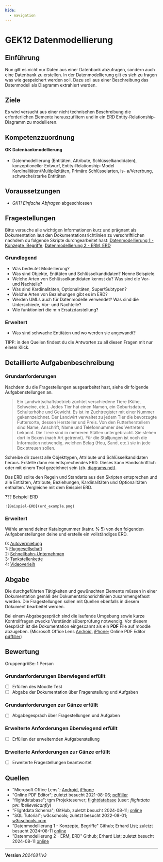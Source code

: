 ```yaml
---
hide:
  - navigation
---
```


# GEK12 Datenmodellierung

## Einführung

Nun gilt es nicht nur Daten aus einer Datenbank abzufragen, sondern auch eine Datenbank zu erstellen. In der Datenmodellierung gilt es sich zu fragen was wie gespeichert werden soll. Dazu soll aus einer Beschreibung das Datenmodell als Diagramm extrahiert werden.

## Ziele

Es wird versucht aus einer nicht technischen Beschreibung die erforderlichen Elemente herauszufiltern und in ein ERD Entity-Relationship-Diagramm zu modellieren.


## Kompetenzzuordnung

#### GK Datenbankmodellierung

* Datenmodellierung (Entitäten, Attribute, Schlüsselkandidaten), konzeptioneller Entwurf, Entity-Relationship-Model  Kardinalitäten/Multiplizitäten, Primäre Schlüsselarten, is- a/Vererbung, schwache/starke Entitäten

## Voraussetzungen

* *GK11 Einfache Abfragen* abgeschlossen

## Fragestellungen

Bitte versuche alle wichtigen Informationen kurz und prägnant als Dokumentation laut den Dokumentationsrichtlinien zu verschriftlichen nachdem du folgende Skripte durchgearbeitet hast: [Datenmodellierung 1 - Konzepte, Begriffe](https://github.com/TGM-HIT/insy-exercises/blob/main/docs/1.Semester/12_Datenmodellierung/Datenmodellierung%201%20-%20Konzepte%2C%20Begriffe.pdf); [Datenmodellierung 2 - ERM, ERD](https://github.com/TGM-HIT/insy-exercises/blob/main/docs/1.Semester/12_Datenmodellierung/Datenmodellierung%202%20-%20ERM%2C%20ERD.pdf)

### Grundlegend

* Was bedeutet Modellierung?
* Was sind Objekte, Entitäten und Schlüsselkandidaten? Nenne Beispiele.
* Welche Arten von Schlüsselkandidaten kennst du? Was sind die Vor- und Nachteile?
* Was sind Kardinalitäten, Optionalitäten, Super/Subtypen?
* Welche Arten von Beziehungen gibt es im ERD?
* Werden UMLs auch für Datenmodelle verwendet? Was sind die Unterschiede, Vor- und Nachteile?
* Wie funktioniert die m:n Ersatzdarstellung?

### Erweitert

* Was sind schwache Entitäten und wo werden sie angewandt?

TIPP: in den Quellen findest du die Antworten zu all diesen Fragen mit nur einem Klick.

## Detaillierte Aufgabenbeschreibung
### Grundanforderungen

Nachdem du die Fragestellungen ausgearbeitet hast, siehe dir folgende Aufgabenstellungen an.

> Ein Landwirtschaftsbetrieb züchtet verschiedene Tiere (Kühe, Schweine, etc.). Jedes Tier hat einen Namen, ein Geburtsdatum, Schulterhöhe und Gewicht. Es ist im Zuchtregister mit einer Nummer gekennzeichnet. Der Landwirt verwaltet zu jedem Tier die bevorzugte Futtersorte, dessen Hersteller und Preis. Von den Futterherstellern sind Name, Anschrift, Name und Telefonnummer des Vertreters bekannt. Die Tiere sind in mehreren Ställen untergebracht. Sie stehen dort in Boxen (nach Art getrennt). Für die Stalljungen ist noch die Information notwendig, welchen Belag (Heu, Sand, etc.) sie in jede Box streuen sollen.

Schreibe dir zuerst alle Objekttypen, Attribute und Schlüsselkandidaten heraus. Erstelle dann ein entsprechendes ERD. Dieses kann Handschriftlich oder mit einem Tool gezeichnet sein (zb. [diagrams.net](https://app.diagrams.net/)).

Das ERD sollte den Regeln und Standarts aus den Skripten entsprechen und alle Entitäten, Attribute, Beziehungen, Kardinalitäten und Optionalitäten enthalten. Vergleiche mit dem Beispiel ERD.

??? Beispiel ERD

    ![Beispiel-ERD](erd_example.png)

### Erweitert

Wähle anhand deiner Katalognummer (katnr. % 5) von den folgenden Aufgabenstellungen deine und erstelle ein vollständiges ERD.

0: [Autovermietung](Autovermietung.md)  
1: [Fluggesellschaft](Fluggesellschaft.md)  
2: [Schnellbahn-Unternehmen](Schnellbahn-Unternehmen.md)  
3: [Tankstellenkette](Tankstellenkette.md)  
4: [Videoverleih](Videoverleih.md)

## Abgabe
Die durchgeführten Tätigkeiten und gewünschten Elemente müssen in einer Dokumentation gemäß der Dokumentationsrichtlinien zusammengefasst werden. Die Fragestellungen sollen mit Quellen ebenfalls in diesem Dokument bearbeitet werden.

Bei einem Abgabegespräch sind die laufende Umgebung sowie kurze Kontrollfragen zwecks Verständnisüberprüfung notwendig. Vor diesem Gespräch ist die Dokumentation eingescannt als ein **PDF** File auf moodle abzugeben. (Microsoft Office Lens [Android](https://play.google.com/store/apps/details?id=com.microsoft.office.officelens&hl=de_AT&gl=US), [iPhone](https://apps.apple.com/at/app/microsoft-office-lens-pdf-scan/id975925059); Online PDF Editor [pdffiller](https://www.pdffiller.com/de/))

## Bewertung
Gruppengröße: 1 Person
### Grundanforderungen **überwiegend erfüllt**
- [ ] Erfüllen des Moodle Test
- [ ] Abgabe der Dokumentation über Fragenstellung und Aufgaben
### Grundanforderungen **zur Gänze erfüllt**
- [ ] Abgabegespräch über Fragestellungen und Aufgaben
### Erweiterte Anforderungen **überwiegend erfüllt**

- [ ] Erfüllen der erweiternden Aufgabenstellung 

### Erweiterte Anforderungen **zur Gänze erfüllt**

- [ ] Erweiterte Fragestellungen beantwortet

## Quellen
* "Microsoft Office Lens";  [Android](https://play.google.com/store/apps/details?id=com.microsoft.office.officelens&hl=de_AT&gl=US), [iPhone](https://apps.apple.com/at/app/microsoft-office-lens-pdf-scan/id975925059)
* "Online PDF Editor"; zuletzt besucht 2021-08-06; [pdffiller](https://www.pdffiller.com/de/)
* "flightdatabase"; tgm Projekteserver; [flightdatabase](https://projekte.tgm.ac.at/phpmyadmin/index.php) (user: *flightdata* pw: *IbelieveIcanfly*)
* "Flightdata Schema"; GitHub, zuletzt besucht 2024-08-11; [online](https://github.com/TGM-HIT/insy-exercises/blob/main/docs/1.Semester/11_Einfache_Abfragen/FlightDataStructure.pdf)
* "SQL Tutorial"; w3cschools; zuletzt besucht 2022-08-01; [w3cschools.com](https://www.w3schools.com/sql/)
* "Datenmodellierung 1 - Konzepte, Begriffe" Github; Erhard List; zuletzt besucht 2024-08-11 [online](https://github.com/TGM-HIT/insy-exercises/blob/main/docs/1.Semester/12_Datenmodellierung/Datenmodellierung%201%20-%20Konzepte%2C%20Begriffe.pdf)
* "Datenmodellierung 2 - ERM, ERD" Github; Erhard List; zuletzt besucht 2024-08-11 [online](https://github.com/TGM-HIT/insy-exercises/blob/main/docs/1.Semester/12_Datenmodellierung/Datenmodellierung%202%20-%20ERM%2C%20ERD.pdf)

---
**Version** *20240811v3*